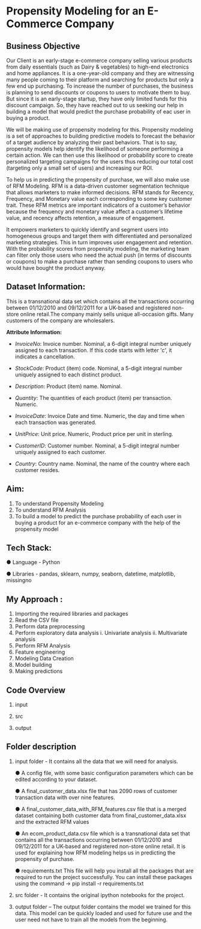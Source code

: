 # Propensity Modeling for an E-Commerce Company 

## Business Objective

Our Client is an early-stage e-commerce company selling various products from daily essentials (such as Dairy & vegetables) to high-end electronics and home appliances. It is a one-year-old company and they are witnessing many people coming to their platform and searching for products but only a few end up purchasing. To increase the number of purchases, the business is planning to send discounts or coupons to users to motivate them to buy. But since it is an early-stage startup, they have only limited funds for this discount campaign. So, they have reached out to us seeking our help in building a model that would predict the purchase probability of eac user in buying a product.

We will be making use of propensity modeling for this. Propensity modeling is a set of approaches to building predictive models to forecast the behavior of a target audience by analyzing their past behaviors. That is to say, propensity models help identify the likelihood of someone performing a certain action. We can then use this likelihood or probability score to create personalized targeting campaigns for the users thus reducing our total cost (targeting only a small set of users) and increasing our ROI.

To help us in predicting the propensity of purchase, we will also make use of RFM Modeling. RFM is a data-driven customer segmentation technique that allows marketers to make informed decisions. RFM stands for Recency, Frequency, and Monetary value each corresponding to some key customer trait. These RFM metrics are important indicators of a customer’s behavior because the frequency and monetary value affect a customer’s lifetime value, and recency affects retention, a measure of engagement.

It empowers marketers to quickly identify and segment users into homogeneous groups and target them with differentiated and personalized marketing strategies. This in turn improves user engagement and retention. With the probability scores from propensity modeling, the marketing team can filter only those users who need the actual push (in terms of discounts or coupons) to make a purchase rather than sending coupons to users who would have bought the product anyway.

## Dataset Information:

This is a transnational data set which contains all the transactions occurring between 01/12/2010 and 09/12/2011 for a UK-based and registered non-store online retail.The company mainly sells unique all-occasion gifts. Many customers of the company are wholesalers.

**Attribute Information:**

* *InvoiceNo*: Invoice number. Nominal, a 6-digit integral number uniquely assigned to each transaction. If this code starts with letter 'c', it indicates a cancellation.

* *StockCode*: Product (item) code. Nominal, a 5-digit integral number uniquely assigned to each distinct product.

* *Description*: Product (item) name. Nominal.

* *Quantity*: The quantities of each product (item) per transaction. Numeric.

* *InvoiceDate*: Invoice Date and time. Numeric, the day and time when each transaction was generated.

* *UnitPrice*: Unit price. Numeric, Product price per unit in sterling.

* *CustomerID*: Customer number. Nominal, a 5-digit integral number uniquely assigned to each customer.

* *Country*: Country name. Nominal, the name of the country where each customer resides.

## Aim:

1. To understand Propensity Modeling
2. To understand RFM Analysis
3. To build a model to predict the purchase probability of each user in buying a product for an e-commerce company with the help of the propensity model

## Tech Stack:

● Language - Python

● Libraries - pandas, sklearn, numpy, seaborn, datetime, matplotlib, missingno

## My Approach :

1. Importing the required libraries and packages
2. Read the CSV file
3. Perform data preprocessing
4. Perform exploratory data analysis
	i. Univariate analysis
	ii. Multivariate analysis
5. Perform RFM Analysis
6. Feature engineering
7. Modeling Data Creation
8. Model building
9. Making predictions

## Code Overview

1. input

2. src

3. output

## Folder description

1. input folder - It contains all the data that we will need for analysis.

    ● A config file, with some basic configuration parameters which can be edited according to your dataset.

    ● A final_customer_data.xlsx file that has 2090 rows of customer transaction data with over nine features.

    ● A final_customer_data_with_RFM_features.csv file that is a merged dataset containing both customer data from final_customer_data.xlsx and
    the extracted RFM values

    ● An ecom_product_data.csv file which is a transnational data set that contains all the transactions occurring between 01/12/2010 and
    09/12/2011 for a UK-based and registered non-store online retail. It is used for explaining how RFM modeling helps us in predicting the
    propensity of purchase.

    ● requirements.txt
    This file will help you install all the packages that are required to run the
    project successfully. You can install these packages using the command
    → pip install -r requirements.txt

2. src folder - It contains the original ipython notebooks for the project.

3. output folder – The output folder contains the model we trained for this data. This
model can be quickly loaded and used for future use and the user need not have
to train all the models from the beginning.
